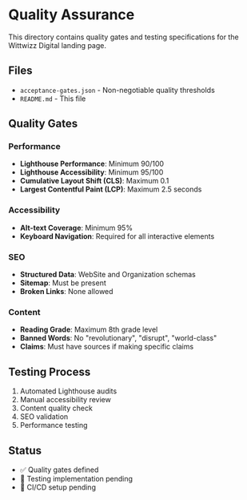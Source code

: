# Quality Assurance

This directory contains quality gates and testing specifications for the Wittwizz Digital landing page.

## Files
- `acceptance-gates.json` - Non-negotiable quality thresholds
- `README.md` - This file

## Quality Gates

### Performance
- **Lighthouse Performance**: Minimum 90/100
- **Lighthouse Accessibility**: Minimum 95/100
- **Cumulative Layout Shift (CLS)**: Maximum 0.1
- **Largest Contentful Paint (LCP)**: Maximum 2.5 seconds

### Accessibility
- **Alt-text Coverage**: Minimum 95%
- **Keyboard Navigation**: Required for all interactive elements

### SEO
- **Structured Data**: WebSite and Organization schemas
- **Sitemap**: Must be present
- **Broken Links**: None allowed

### Content
- **Reading Grade**: Maximum 8th grade level
- **Banned Words**: No "revolutionary", "disrupt", "world-class"
- **Claims**: Must have sources if making specific claims

## Testing Process
1. Automated Lighthouse audits
2. Manual accessibility review
3. Content quality check
4. SEO validation
5. Performance testing

## Status
- ✅ Quality gates defined
- 🔄 Testing implementation pending
- 🔄 CI/CD setup pending
